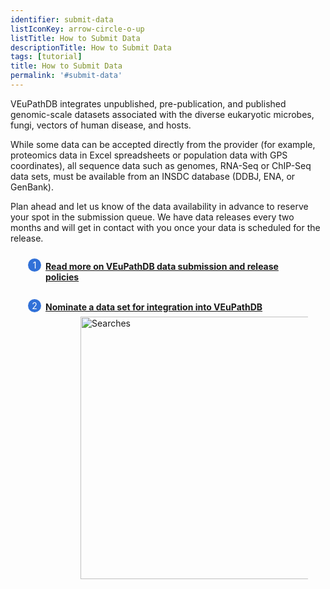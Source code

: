 ```yaml
---
identifier: submit-data
listIconKey: arrow-circle-o-up
listTitle: How to Submit Data
descriptionTitle: How to Submit Data
tags: [tutorial]
title: How to Submit Data
permalink: '#submit-data'
---
```

<style>
  .submit-data-feature {
    margin: auto;
  }
  .submit-data-feature--panels {
    display: flex;
    flex-wrap: wrap;
    align-items: flex-start;
    counter-reset: panel;
  }
  .submit-data-feature--panels > * {
    overflow: hidden;
    margin: 0 2em;
  }
  .submit-data-feature--panels > * > div {
    margin-top: 1em;
    margin-left: 2em;
    position: relative;
  }
  .submit-data-feature--panels > * img {
    margin-left: 2em;
  }
  .submit-data-feature--panels > * > div:before {
    counter-increment: panel;
    content: counter(panel);
    background: #3171d8;
    border-radius: 1em;
    height: 1.5em;
    width: 1.5em;
    display: inline-flex;
    justify-content: center;
    align-items: center;
    margin-right: .5em;
    color: white;
    position: absolute;
    left: -2em;
    top: -0.25em;
  }
  #topright {
    text-align: right;
  }
</style>

VEuPathDB integrates unpublished, pre-publication, and published genomic-scale datasets associated with the diverse eukaryotic microbes, fungi, vectors of human disease, and hosts. 

While some data can be accepted directly from the provider (for example, proteomics data in Excel spreadsheets or population data with GPS coordinates), all sequence data such as genomes, RNA-Seq or ChIP-Seq data sets, must be available from an INSDC database (DDBJ, ENA, or GenBank).

Plan ahead and let us know of the data availability in advance to reserve your spot in the submission queue. We have data releases every two months and will get in contact with you once your data is scheduled for the release. 

<div class="submit-data-feature--panels">
  <div>
    <div><a href="/a/app/static-content/dataSubmission.html"><b>Read more on VEuPathDB data submission and release policies</b></a>
<br/><br/>
  </div>

  <div>
    <div><a href="https://docs.google.com/forms/d/e/1FAIpQLScmRz2amcjBHQh0D1HPXwmAQTi-k67VRtXRoIOLopCCSo-VcA/viewform"><b>Nominate a data set for integration into VEuPathDB</b></a>
    </div>
      <img style="width: 30em; margin-top: .5em; margin-left: 4em;" src="{{ "/assets/images/resources_tools/nomination_form.png" | absolute_url }}" alt="Searches"/><br>
  </div>
